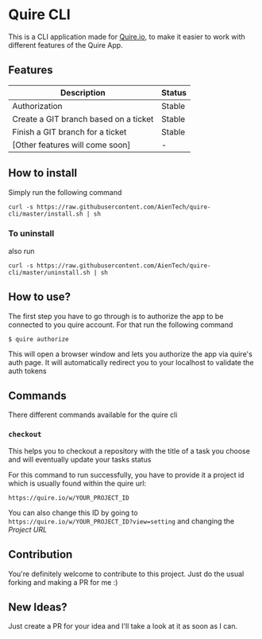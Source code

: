 # Quire CLI

This is a CLI application made for [Quire.io](https://quire.io), to make it easier to work with different features of the Quire App.

## Features
| Description                           	| Status 	|
|---------------------------------------	|--------	|
| Authorization                         	| Stable 	|
| Create a GIT branch based on a ticket 	| Stable 	|
| Finish a GIT branch for a ticket      	| Stable    |
| [Other features will come soon]       	| -      	|

## How to install

Simply run the following command
```
curl -s https://raw.githubusercontent.com/AienTech/quire-cli/master/install.sh | sh 
```

### To uninstall
also run
```
curl -s https://raw.githubusercontent.com/AienTech/quire-cli/master/uninstall.sh | sh 
```

## How to use?
The first step you have to go through is to authorize the app to be connected to you quire account. For that run the following command
```
$ quire authorize
```
This will open a browser window and lets you authorize the app via quire's auth page. It will automatically redirect you to your localhost to validate the auth tokens

## Commands
There different commands available for the quire cli

### `checkout`
This helps you to checkout a repository with the title of a task you choose and will eventually update your tasks status

For this command to run successfully, you have to provide it a project id which is usually found within the quire url:
```
https://quire.io/w/YOUR_PROJECT_ID
```
You can also change this ID by going to `https://quire.io/w/YOUR_PROJECT_ID?view=setting` and changing the *Project URL*

## Contribution
You're definitely welcome to contribute to this project. Just do the usual forking and making a PR for me :)

## New Ideas?
Just create a PR for your idea and I'll take a look at it as soon as I can. 
